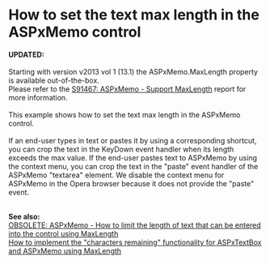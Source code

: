 # How to set the text max length in the ASPxMemo control


<p><strong>UPDATED:</strong><br><br>Starting with version v2013 vol 1 (13.1) the ASPxMemo.MaxLength property is available out-of-the-box.<br>Please refer to the <a href="https://www.devexpress.com/Support/Center/p/S91467">S91467: ASPxMemo - Support MaxLength</a> report for more information.<br><br>This example shows how to set the text max length in the ASPxMemo control.<br><br>If an end-user types in text or pastes it by using a corresponding shortcut, you can crop the text in the KeyDown event handler when its length exceeds the max value. If the end-user pastes text to ASPxMemo by using the context menu, you can crop the text in the "paste" event handler of the ASPxMemo "textarea" element. We disable the context menu for ASPxMemo in the Opera browser because it does not provide the "paste" event.</p>
<p><br><strong>See also:<br></strong><a href="https://www.devexpress.com/Support/Center/p/E393">OBSOLETE: ASPxMemo - How to limit the length of text that can be entered into the control using MaxLength</a><br><a href="https://www.devexpress.com/Support/Center/p/E1424">How to implement the "characters remaining" functionality for ASPxTextBox and ASPxMemo using MaxLength</a></p>

<br/>


